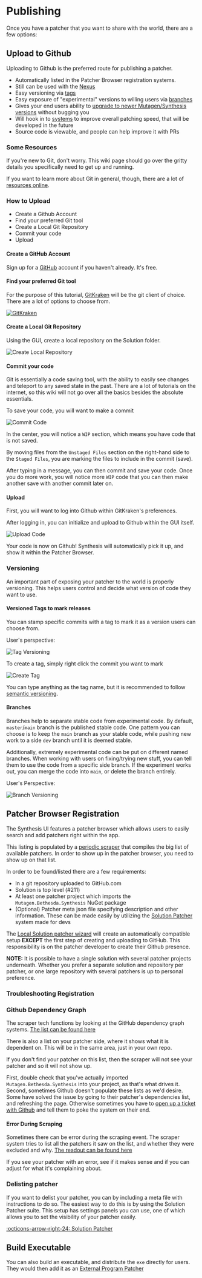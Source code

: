 # Publishing

Once you have a patcher that you want to share with the world, there are a few options:

## Upload to Github
Uploading to Github is the preferred route for publishing a patcher.

- Automatically listed in the Patcher Browser registration systems.
- Still can be used with the [Nexus](Nexus-Integration.md)
- Easy versioning via [tags](Publishing.md#versioned-tags-to-mark-releases)
- Easy exposure of "experimental" versions to willing users via [branches](Publishing.md#branches)
- Gives your end users ability to [upgrade to newer Mutagen/Synthesis versions](../Git-Repository-Patcher.md#versioning) without bugging you
- Will hook in to [systems](https://github.com/Mutagen-Modding/Synthesis/issues/42) to improve overall patching speed, that will be developed in the future
- Source code is viewable, and people can help improve it with PRs

### Some Resources
If you're new to Git, don't worry.  This wiki page should go over the gritty details you specifically need to get up and running.

If you want to learn more about Git in general, though, there are a lot of [resources online](https://www.gitkraken.com/learn/git/tutorials).

### How to Upload

- Create a Github Account
- Find your preferred Git tool
- Create a Local Git Repository
- Commit your code
- Upload

#### Create a GitHub Account
Sign up for a [GitHub](https://github.com/) account if you haven't already.  It's free.

#### Find your preferred Git tool
For the purpose of this tutorial, [GitKraken](https://www.gitkraken.com/) will be the git client of choice.  There are a lot of options to choose from.

[![GitKraken](../images/gitkraken.png)](https://www.gitkraken.com/)

#### Create a Local Git Repository
Using the GUI, create a local repository on the Solution folder.

![Create Local Repository](../images/create-local-repo.gif)

#### Commit your code
Git is essentially a code saving tool, with the ability to easily see changes and teleport to any saved state in the past.  There are a lot of tutorials on the internet, so this wiki will not go over all the basics besides the absolute essentials.

To save your code, you will want to make a commit

![Commit Code](../images/commit-code.gif)

In the center, you will notice a `WIP` section, which means you have code that is not saved.

By moving files from the `Unstaged Files` section on the right-hand side to the `Staged Files`, you are marking the files to include in the commit (save).

After typing in a message, you can then commit and save your code.  Once you do more work, you will notice more `WIP` code that you can then make another save with another commit later on.

#### Upload
First, you will want to log into Github within GitKraken's preferences.

After logging in, you can initialize and upload to Github within the GUI itself.

![Upload Code](../images/upload-code.gif)

Your code is now on Github!  Synthesis will automatically pick it up, and show it within the Patcher Browser.

### Versioning
An important part of exposing your patcher to the world is properly versioning.  This helps users control and decide what version of code they want to use.

#### Versioned Tags to mark releases
You can stamp specific commits with a tag to mark it as a version users can choose from.  

User's perspective:

![Tag Versioning](../images/tag-versioning-dropdown.png)

To create a tag, simply right click the commit you want to mark

![Create Tag](../images/create-tag.gif)

You can type anything as the tag name, but it is recommended to follow [semantic versioning](https://semver.org/).

#### Branches
Branches help to separate stable code from experimental code.  By default, `master`/`main` branch is the published stable code.  One pattern you can choose is to keep the `main` branch as your stable code, while pushing new work to a side `dev` branch until it is deemed stable.

Additionally, extremely experimental code can be put on different named branches.  When working with users on fixing/trying new stuff, you can tell them to use the code from a specific side branch.  If the experiment works out, you can merge the code into `main`, or delete the branch entirely.

User's Perspective:

![Branch Versioning](../images/branch-versioning.png)

## Patcher Browser Registration
The Synthesis UI features a patcher browser which allows users to easily search and add patchers right within the app.

This listing is populated by a [periodic scraper](https://github.com/Mutagen-Modding/Synthesis.Registry) that compiles the big list of available patchers.  In order to show up in the patcher browser, you need to show up on that list.

In order to be found/listed there are a few requirements:

- In a git repository uploaded to GitHub.com
- Solution is top level (#211)
- At least one patcher project which imports the `Mutagen.Bethesda.Synthesis` NuGet package
- (Optional) Patcher meta json file specifying description and other information.  These can be made easily by utilizing the [Solution Patcher](../Local-Solution-Patcher.md) system made for devs

The [Local Solution patcher wizard](../Local-Solution-Patcher.md#new-patcher-wizard) will create an automatically compatible setup **EXCEPT** the first step of creating and uploading to GitHub.  This responsibility is on the patcher developer to create their Github presence.

**NOTE:** 
It is possible to have a single solution with several patcher projects underneath.  Whether you prefer a separate solution and repository per patcher, or one large repository with several patchers is up to personal preference.

### Troubleshooting Registration
### Github Dependency Graph
The scraper tech functions by looking at the GitHub dependency graph systems.  [The list can be found here](https://github.com/Mutagen-Modding/Synthesis/network/dependents)

There is also a list on your patcher side, where it shows what it is dependent on.  This will be in the same area, just in your own repo.

If you don't find your patcher on this list, then the scraper will not see your patcher and so it will not show up.

First, double check that you've actually imported `Mutagen.Bethesda.Synthesis` into your project, as that's what drives it.   Second, sometimes Github doesn't populate these lists as we'd desire.   Some have solved the issue by going to their patcher's dependencies list, and refreshing the page.   Otherwise sometimes you have to [open up a ticket with Github](https://docs.github.com/en/support/contacting-github-support/creating-a-support-ticket) and tell them to poke the system on their end.

#### Error During Scraping
Sometimes there can be error during the scraping event.   The scraper system tries to list all the patchers it saw on the list, and whether they were excluded and why.  [The readout can be found here](https://github.com/Mutagen-Modding/Synthesis.Registry/blob/release/scrape-state.txt)

If you see your patcher with an error, see if it makes sense and if you can adjust for what it's complaining about.

### Delisting patcher
If you want to delist your patcher, you can by including a meta file with instructions to do so.   The easiest way to do this is by using the Solution Patcher suite.  This setup has settings panels you can use, one of which allows you to set the visibility of your patcher easily.

[:octicons-arrow-right-24: Solution Patcher](../Local-Solution-Patcher.md#patcher-settings)
	
## Build Executable
You can also build an executable, and distribute the `exe` directly for users.  They would then add it as an [External Program Patcher](../External-Program-Patcher.md)
